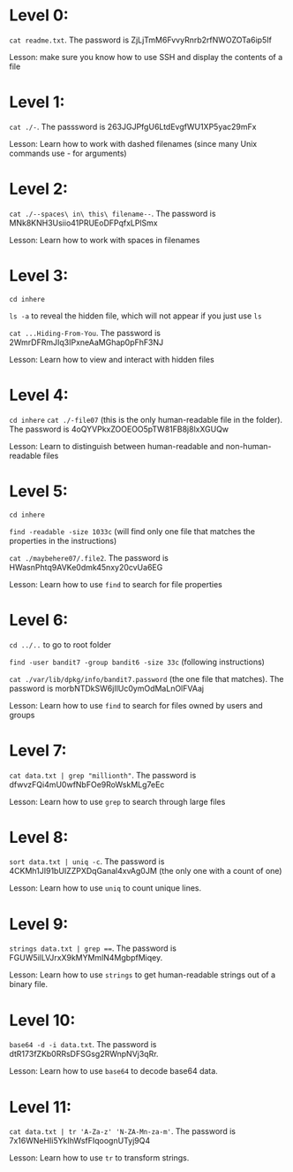 # Level 0: 
`cat readme.txt`. The password is ZjLjTmM6FvvyRnrb2rfNWOZOTa6ip5If

Lesson: make sure you know how to use SSH and display the contents of a file

# Level 1: 
`cat ./-`. The passsword is 263JGJPfgU6LtdEvgfWU1XP5yac29mFx

Lesson: Learn how to work with dashed filenames (since many Unix commands use - for arguments)

# Level 2: 
`cat ./--spaces\ in\ this\ filename--`. The password is MNk8KNH3Usiio41PRUEoDFPqfxLPlSmx

Lesson: Learn how to work with spaces in filenames

# Level 3: 
`cd inhere`

`ls -a` to reveal the hidden file, which will not appear if you just use `ls`

`cat ...Hiding-From-You`. The password is 2WmrDFRmJIq3IPxneAaMGhap0pFhF3NJ

Lesson: Learn how to view and interact with hidden files

# Level 4: 
`cd inhere`
`cat ./-file07` (this is the only human-readable file in the folder). The password is 4oQYVPkxZOOEOO5pTW81FB8j8lxXGUQw

Lesson: Learn to distinguish between human-readable and non-human-readable files

# Level 5:
`cd inhere`

`find -readable -size 1033c` (will find only one file that matches the properties in the instructions)

`cat ./maybehere07/.file2`. The password is HWasnPhtq9AVKe0dmk45nxy20cvUa6EG

Lesson: Learn how to use `find` to search for file properties

# Level 6:
`cd ../..` to go to root folder

`find -user bandit7 -group bandit6 -size 33c` (following instructions)

`cat ./var/lib/dpkg/info/bandit7.password` (the one file that matches). The password is morbNTDkSW6jIlUc0ymOdMaLnOlFVAaj

Lesson: Learn how to use `find` to search for files owned by users and groups

# Level 7:
`cat data.txt | grep "millionth"`. The password is dfwvzFQi4mU0wfNbFOe9RoWskMLg7eEc

Lesson: Learn how to use `grep` to search through large files

# Level 8:
`sort data.txt | uniq -c`. The password is 4CKMh1JI91bUIZZPXDqGanal4xvAg0JM (the only one with a count of one)

Lesson: Learn how to use `uniq` to count unique lines. 

# Level 9:
`strings data.txt | grep ==`. The password is FGUW5ilLVJrxX9kMYMmlN4MgbpfMiqey.

Lesson: Learn how to use `strings` to get human-readable strings out of a binary file. 

# Level 10:
`base64 -d -i data.txt`. The password is dtR173fZKb0RRsDFSGsg2RWnpNVj3qRr.

Lesson: Learn how to use `base64` to decode base64 data.

# Level 11:
`cat data.txt | tr 'A-Za-z' 'N-ZA-Mn-za-m'`. The password is 7x16WNeHIi5YkIhWsfFIqoognUTyj9Q4

Lesson: Learn how to use `tr` to transform strings. 